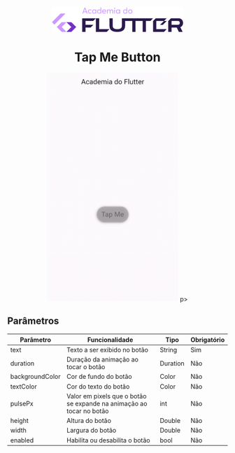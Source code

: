 
<h1 align="center">
<img src="assets/logo_adf.png" alt="Texto alternativo" width="300px">
<br><br>
Tap Me Button

</h1>
</p>

<p align="center">
    <img src="assets/screen1.gif" alt="Texto alternativo" width="300px">
p>

## Parâmetros

| Parâmetro         | Funcionalidade                                                       | Tipo     | Obrigatório |
| ----------------- | -------------------------------------------------------------------- | -------- | ----------- |
| text              | Texto a ser exibido no botão                                         | String   |  Sim        |
| duration          | Duração da animação ao tocar o botão                                 | Duration |  Não        |
| backgroundColor   | Cor de fundo do botão                                                | Color    |  Não        |
| textColor         | Cor do texto do botão                                                | Color    |  Não        |
| pulsePx           | Valor em pixels que o botão se expande na animação ao tocar no botão | int      |  Não        |
| height            | Altura do botão                                                      | Double   |  Não        |
| width             | Largura do botão                                                     | Double   |  Não        |
| enabled           | Habilita ou desabilita o botão                                       | bool     |  Não        |
